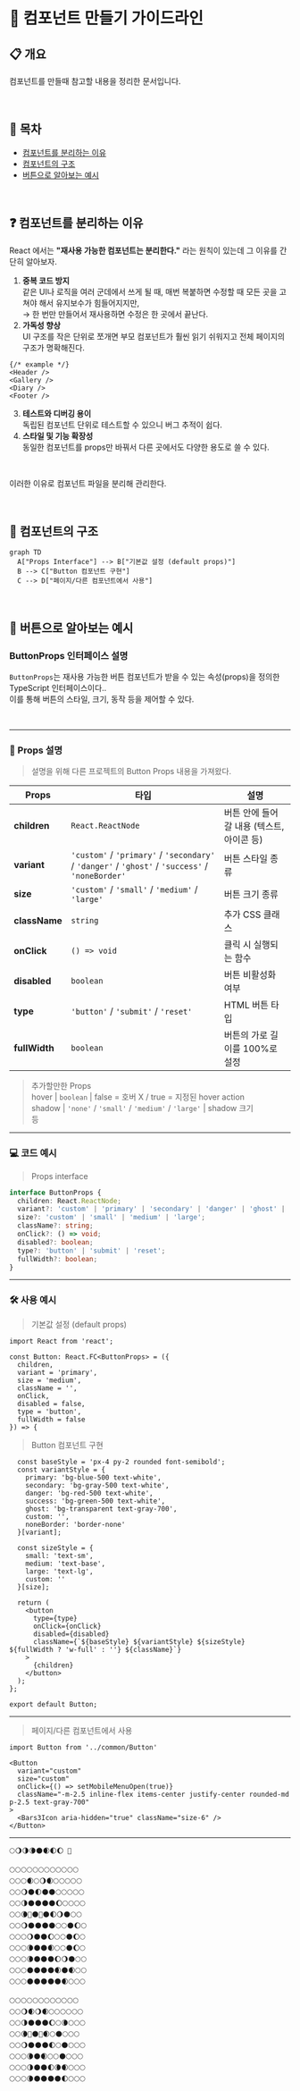 # 📘 컴포넌트 만들기 가이드라인

## 📋 개요
컴포넌트를 만들때 참고할 내용을 정리한 문서입니다.

<br>

## 📖 목차
- [컴포넌트를 분리하는 이유]("분리하는_이유")
- [컴포넌트의 구조]("컴포넌트_구조")
- [버튼으로 알아보는 예시]("버튼_예시")

<br>

<a id="분리하는_이유"></a>
## ❓ 컴포넌트를 분리하는 이유

React 에서는 **"재사용 가능한 컴포넌트는 분리한다."** 라는 원칙이 있는데 그 이유를 간단히 알아보자.

1. **중복 코드 방지** <br>
  같은 UI나 로직을 여러 군데에서 쓰게 될 때, 매번 복붙하면 수정할 때 모든 곳을 고쳐야 해서 유지보수가 힘들어지지만, <br>
  → 한 번만 만들어서 재사용하면 수정은 한 곳에서 끝난다.
2. **가독성 향상** <br>
   UI 구조를 작은 단위로 쪼개면 부모 컴포넌트가 훨씬 읽기 쉬워지고 전체 페이지의 구조가 명확해진다. <br>
  ```tsx
  {/* example */}
  <Header />  
  <Gallery />  
  <Diary />  
  <Footer />
  ```
3. **테스트와 디버깅 용이** <br>
   독립된 컴포넌트 단위로 테스트할 수 있으니 버그 추적이 쉽다.
4. **스타일 및 기능 확장성** <br>
   동일한 컴포넌트를 props만 바꿔서 다른 곳에서도 다양한 용도로 쓸 수 있다.

<br>

이러한 이유로 컴포넌트 파일을 분리해 관리한다.

<br>

<a id="컴포넌트_구조"></a>
## 🔗 컴포넌트의 구조

```mermaid
graph TD
  A["Props Interface"] --> B["기본값 설정 (default props)"]
  B --> C["Button 컴포넌트 구현"]
  C --> D["페이지/다른 컴포넌트에서 사용"]
```

<br>

<a id="버튼_예시"></a>
## 👀 버튼으로 알아보는 예시

### ButtonProps 인터페이스 설명

`ButtonProps`는 재사용 가능한 버튼 컴포넌트가 받을 수 있는 속성(props)을 정의한 TypeScript 인터페이스이다..  
이를 통해 버튼의 스타일, 크기, 동작 등을 제어할 수 있다.

<br>

---

### 📌 Props 설명

> 설명을 위해 다른 프로젝트의 Button Props 내용을 가져왔다.

| Props       | 타입 | 설명 |
|-------------|------|------|
| **children** | `React.ReactNode` | 버튼 안에 들어갈 내용 (텍스트, 아이콘 등) |
| **variant**  | `'custom'` / `'primary'` / `'secondary'` / `'danger'` / `'ghost'` / `'success'` / `'noneBorder'` | 버튼 스타일 종류 |
| **size**     | `'custom'` / `'small'` / `'medium'` / `'large'` | 버튼 크기 종류 |
| **className**| `string` | 추가 CSS 클래스 |
| **onClick**  | `() => void` | 클릭 시 실행되는 함수 |
| **disabled** | `boolean` | 버튼 비활성화 여부 |
| **type**     | `'button'` / `'submit'` / `'reset'` | HTML 버튼 타입 |
| **fullWidth**| `boolean` | 버튼의 가로 길이를 100%로 설정 |

> 추가할만한 Props <br>
> hover | `boolean` | false = 호버 X / true = 지정된 hover action <br>
> shadow | `'none'` / `'small'` / `'medium'` / `'large'` | shadow 크기 <br>
> 등


---

### 💻 코드 예시

> Props interface
```ts
interface ButtonProps {
  children: React.ReactNode;
  variant?: 'custom' | 'primary' | 'secondary' | 'danger' | 'ghost' | 'success' | 'noneBorder';
  size?: 'custom' | 'small' | 'medium' | 'large';
  className?: string;
  onClick?: () => void;
  disabled?: boolean;
  type?: 'button' | 'submit' | 'reset';
  fullWidth?: boolean;
}
```

---

### 🛠 사용 예시

> 기본값 설정 (default props)
```tsx
import React from 'react';

const Button: React.FC<ButtonProps> = ({
  children,
  variant = 'primary',
  size = 'medium',
  className = '',
  onClick,
  disabled = false,
  type = 'button',
  fullWidth = false
}) => {
```

> Button 컴포넌트 구현
```tsx
  const baseStyle = 'px-4 py-2 rounded font-semibold';
  const variantStyle = {
    primary: 'bg-blue-500 text-white',
    secondary: 'bg-gray-500 text-white',
    danger: 'bg-red-500 text-white',
    success: 'bg-green-500 text-white',
    ghost: 'bg-transparent text-gray-700',
    custom: '',
    noneBorder: 'border-none'
  }[variant];

  const sizeStyle = {
    small: 'text-sm',
    medium: 'text-base',
    large: 'text-lg',
    custom: ''
  }[size];

  return (
    <button
      type={type}
      onClick={onClick}
      disabled={disabled}
      className={`${baseStyle} ${variantStyle} ${sizeStyle} ${fullWidth ? 'w-full' : ''} ${className}`}
    >
      {children}
    </button>
  );
};

export default Button;
```

---

> 페이지/다른 컴포넌트에서 사용
```tsx
import Button from '../common/Button'

<Button
  variant="custom"
  size="custom"
  onClick={() => setMobileMenuOpen(true)}
  className="-m-2.5 inline-flex items-center justify-center rounded-md p-2.5 text-gray-700"
>
  <Bars3Icon aria-hidden="true" className="size-6" />
</Button>
```

---

```
🌕🌖🌗🌘🌑🌒🌓🌔 🌙

🌕🌕🌕🌕🌕🌕🌕🌕🌕🌕🌕🌕
🌕🌕🌕🌒🌕🌖🌒🌕🌕🌕🌕🌕
🌕🌕🌖🌑🌓🌑🌑🌕🌕🌕🌕🌕
🌕🌕🌗🌑🌑🌑🌑🌔🌕🌕🌕🌕
🌕🌕🌘🌙🌑🌙🌑🌓🌖🌑🌕🌕
🌕🌕🌖🌑🌑🌑🌑🌕🌕🌑🌔🌕
🌕🌕🌕🌖🌑🌑🌔🌕🌕🌑🌔🌕
🌕🌕🌕🌘🌑🌑🌒🌕🌕🌑🌔🌕
🌕🌕🌕🌘🌑🌑🌑🌔🌖🌑🌕🌕
🌕🌕🌕🌑🌑🌑🌑🌒🌑🌒🌕🌕
🌕🌕🌕🌑🌑🌑🌑🌑🌒🌕🌕🌕

🌕🌕🌕🌕🌕🌕🌕🌕🌕🌕🌕🌕
🌕🌕🌖🌒🌖🌒🌕🌕🌕🌕🌕🌕
🌕🌕🌗🌑🌑🌑🌔🌕🌘🌕🌕🌕
🌕🌕🌘🌙🌑🌙🌒🌕🌑🌕🌕🌕
🌕🌕🌖🌑🌑🌑🌓🌕🌑🌕🌕🌕
🌕🌕🌕🌘🌑🌒🌕🌕🌑🌕🌕🌕
🌕🌕🌕🌗🌑🌑🌓🌘🌒🌕🌕🌕
🌕🌕🌕🌘🌑🌑🌑🌑🌓🌕🌕🌕
```
